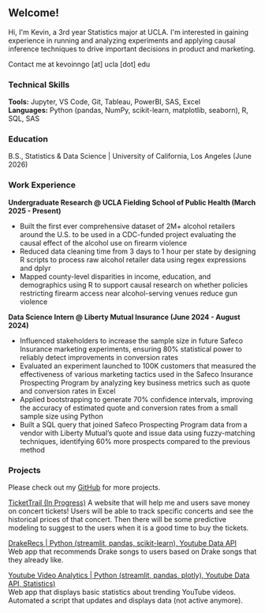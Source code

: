 ## Welcome!
Hi, I'm Kevin, a 3rd year Statistics major at UCLA. I'm interested in gaining experience in running and analyzing experiments and applying causal inference techniques to drive important decisions in product and marketing. 

Contact me at kevoinngo [at] ucla [dot] edu

### Technical Skills
**Tools:** Jupyter, VS Code, Git, Tableau, PowerBI, SAS, Excel  
**Languages:** Python (pandas, NumPy, scikit-learn, matplotlib, seaborn), R, SQL, SAS

### Education 
B.S., Statistics & Data Science | University of California, Los Angeles (June 2026)

### Work Experience  

**Undergraduate Research @ UCLA Fielding School of Public Health (March 2025 - Present)**
- Built the first ever comprehensive dataset of 2M+ alcohol retailers around the U.S. to be used in a CDC-funded project evaluating the causal effect of the alcohol use on firearm violence
- Reduced data cleaning time from 3 days to 1 hour per state by designing R scripts to process raw alcohol retailer data using regex expressions and dplyr
- Mapped county-level disparities in income, education, and demographics using R to support causal research on whether policies restricting firearm access near alcohol-serving venues reduce gun violence

**Data Science Intern @ Liberty Mutual Insurance (June 2024 - August 2024)**  
- Influenced stakeholders to increase the sample size in future Safeco Insurance marketing experiments, ensuring 80% statistical power to reliably detect improvements in conversion rates
- Evaluated an experiment launched to 100K customers that measured the effectiveness of various marketing tactics used in the Safeco Insurance Prospecting Program by analyzing key business metrics such as quote and conversion rates in Excel
- Applied bootstrapping to generate 70% confidence intervals, improving the accuracy of estimated quote and conversion rates from a small sample size using Python
- Built a SQL query that joined Safeco Prospecting Program data from a vendor with Liberty Mutual’s quote and issue data using fuzzy-matching techniques, identifying 60% more prospects compared to the previous method

### Projects  
Please check out my [GitHub](https://github.com/) for more projects.

[TicketTrail (In Progress)](https://github.com/kevoinno/concert-prices) 
A website that will help me and users save money on concert tickets! Users will be able to track specific concerts and see the historical prices of that concert. Then there will be some predictive modeling to suggest to the users when it is a good time to buy the tickets.

[DrakeRecs | Python (streamlit, pandas, scikit-learn), Youtube Data API](https://github.com/kevoinno/drake-recommendations)  
Web app that recommends Drake songs to users based on Drake songs that they already like.  

[Youtube Video Analytics | Python (streamlit, pandas, plotly), Youtube Data API, Statistics)](https://github.com/kevoinno/youtube-analytics)  
Web app that displays basic statistics about trending YouTube videos. Automated a script that updates and displays data (not active anymore).
